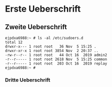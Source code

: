 
# Erste Ueberschrift

## Zweite Ueberschrift

```
ejpdxa6988:~ # ls -al /etc/sudoers.d
total 12
drwxr-x--- 1 root root   36 Nov  5 15:25 .
drwxr-xr-x 1 root root 3854 Nov  2 20:37 ..
-rw-r--r-- 1 root root   44 Oct 16  2019 admin2
-r--r----- 1 root root 2618 Nov  5 15:25 common
-r--r----- 1 root root  203 Oct 16  2019 replay
ejpdxa6988:~ # 
```


### Dritte Ueberschrift


